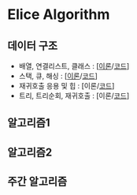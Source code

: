 # Elice Algorithm

## 데이터 구조 

- 배열, 연결리스트, 클래스 : [[이론](https://eda-ai-lab.tistory.com/190)/[코드](https://github.com/choco9966/Algorithm-Master/tree/master/elice/%EB%8D%B0%EC%9D%B4%ED%84%B0%20%EA%B5%AC%EC%A1%B0/%EB%B0%B0%EC%97%B4%2C%20%EC%97%B0%EA%B2%B0%EB%A6%AC%EC%8A%A4%ED%8A%B8%2C%20%ED%81%B4%EB%9E%98%EC%8A%A4)]
- 스택, 큐, 해싱 : [[이론](https://eda-ai-lab.tistory.com/191)/[코드](https://github.com/choco9966/Algorithm-Master/tree/master/elice/%EB%8D%B0%EC%9D%B4%ED%84%B0%20%EA%B5%AC%EC%A1%B0/%EC%8A%A4%ED%83%9D%2C%20%ED%81%90%2C%20%ED%95%B4%EC%8B%B1)]
- 재귀호출 응용 및 힙 : [이론/[코드](https://github.com/choco9966/Algorithm-Master/tree/master/elice/%EB%8D%B0%EC%9D%B4%ED%84%B0%20%EA%B5%AC%EC%A1%B0/%ED%8A%B8%EB%A6%AC%2C%20%ED%8A%B8%EB%A6%AC%EC%88%9C%ED%9A%8C%2C%20%EC%9E%AC%EA%B7%80%ED%98%B8%EC%B6%9C)]
- 트리, 트리순회, 재귀호출 : [이론/[코드](https://github.com/choco9966/Algorithm-Master/tree/master/elice/%EB%8D%B0%EC%9D%B4%ED%84%B0%20%EA%B5%AC%EC%A1%B0/%EC%9E%AC%EA%B7%80%ED%98%B8%EC%B6%9C%20%EC%9D%91%EC%9A%A9%20%EB%B0%8F%20%ED%9E%99)]

## 알고리즘1



## 알고리즘2



## 주간 알고리즘 




